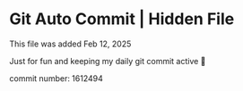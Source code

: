 # Git Auto Commit | Hidden File

This file was added Feb 12, 2025

Just for fun and keeping my daily git commit active 🤪

commit number: 1612494
